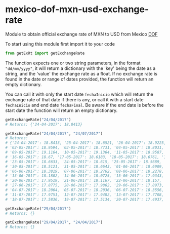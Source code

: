 # mexico-dof-mxn-usd-exchange-rate
Module to obtain official exchange rate of MXN to USD from Mexico [DOF](https://dof.gob.mx/indicadores.php)

To start using this module first import it to your code
```py
from getExRt import getExchangeRate
```
The function expects one or two string parameters, in the format `"dd/mm/yyyy"`, it will return a dictionary with the 'key' being the date as a string, and the 'value' the exchange rate as a float. If no exchange rate is found in the date or range of dates provided, the function will return an empty dictionary.


You can call it with only the start date `fechaInicio` which will return the exchange rate of that date if there is any, or call it with a start date `fechaInicio` and end date `fechaFinal`. Be aware if the end date is before the start date the function will return an empty dictionary.
```py
getExchangeRate("24/04/2017")
# Returns: {'24-04-2017': 18.8413}

getExchangeRate("24/04/2017", "24/07/2017")
# Returns:
# {'24-04-2017': 18.8413, '25-04-2017': 18.6521, '26-04-2017': 18.9225, '27-04-2017': 19.1119, '28-04-2017': 19.067,
# '02-05-2017': 18.9594, '03-05-2017': 18.7731, '04-05-2017': 18.8031, '05-05-2017': 19.0019, '08-05-2017': 19.0137,
# '09-05-2017': 19.1164, '10-05-2017': 19.1364, '11-05-2017': 18.9587, '12-05-2017': 18.9039, '15-05-2017': 18.7594,
# '16-05-2017': 18.67, '17-05-2017': 18.6183, '18-05-2017': 18.6761, '19-05-2017': 18.8898, '22-05-2017': 18.6859,
# '23-05-2017': 18.6633, '24-05-2017': 18.615, '25-05-2017': 18.5689, '26-05-2017': 18.4185, '29-05-2017': 18.4849,
# '30-05-2017': 18.5121, '31-05-2017': 18.6643, '01-06-2017': 18.6909, '02-06-2017': 18.5941, '05-06-2017': 18.6204,
# '06-06-2017': 18.3819, '07-06-2017': 18.2762, '08-06-2017': 18.2278, '09-06-2017': 18.1946, '12-06-2017': 18.1939,
# '13-06-2017': 18.1802, '14-06-2017': 18.0725, '15-06-2017': 17.9343, '16-06-2017': 18.1154, '19-06-2017': 17.9321,
# '20-06-2017': 17.9519, '21-06-2017': 18.1167, '22-06-2017': 18.157, '23-06-2017': 18.127, '26-06-2017': 17.99,
# '27-06-2017': 17.8775, '28-06-2017': 17.9862, '29-06-2017': 17.8973, '30-06-2017': 18.0279, '03-07-2017': 18.0626,
# '04-07-2017': 18.2064, '05-07-2017': 18.2036, '06-07-2017': 18.3556, '07-07-2017': 18.3227, '10-07-2017': 18.1394,
# '11-07-2017': 17.9751, '12-07-2017': 17.9482, '13-07-2017': 17.7708, '14-07-2017': 17.7422, '17-07-2017': 17.5613,
# '18-07-2017': 17.5836, '19-07-2017': 17.5134, '20-07-2017': 17.4937, '21-07-2017': 17.526, '24-07-2017': 17.5618}

getExchangeRate("29/04/2017")
# Returns: {}

getExchangeRate("29/04/2017", "24/04/2017")
# Returns: {}
```
